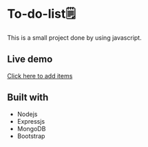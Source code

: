 # To-do-list🗒️
This is a small project done by using javascript.
## Live demo
[Click here to add items](https://shrouded-ridge-55649.herokuapp.com/)
## Built with
- Nodejs
- Expressjs
- MongoDB
- Bootstrap
